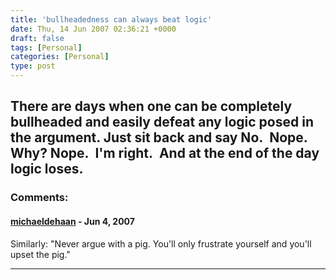 ```yaml
---
title: 'bullheadedness can always beat logic'
date: Thu, 14 Jun 2007 02:36:21 +0000
draft: false
tags: [Personal]
categories: [Personal]
type: post
---
```


There are days when one can be completely bullheaded and easily defeat any logic posed in the argument. Just sit back and say No.  Nope.  Why? Nope.  I'm right.  And at the end of the day logic loses.
---
### Comments:
#### [michaeldehaan](http://flickr.com/photos/mpdehaan "michael.dehaan@gmail.com") - <time datetime="2007-06-14 08:14:03">Jun 4, 2007</time>

Similarly: "Never argue with a pig. You'll only frustrate yourself and you'll upset the pig."
<hr />
